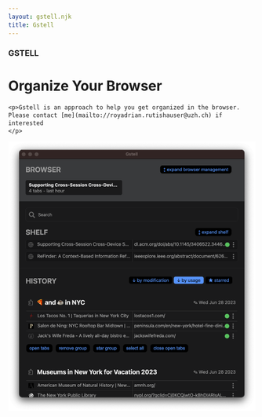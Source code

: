 ```yaml
---
layout: gstell.njk
title: Gstell
---
```


<div class="header-ad">
  <div>
    <h3>GSTELL</h3>
    <h1>Organize Your Browser</h1>

    <p>Gstell is an approach to help you get organized in the browser.
    Please contact [me](mailto://royadrian.rutishauser@uzh.ch) if interested
    </p>
  </div>
  <img  src="/public/img/screenshot.png"/>

</div>
